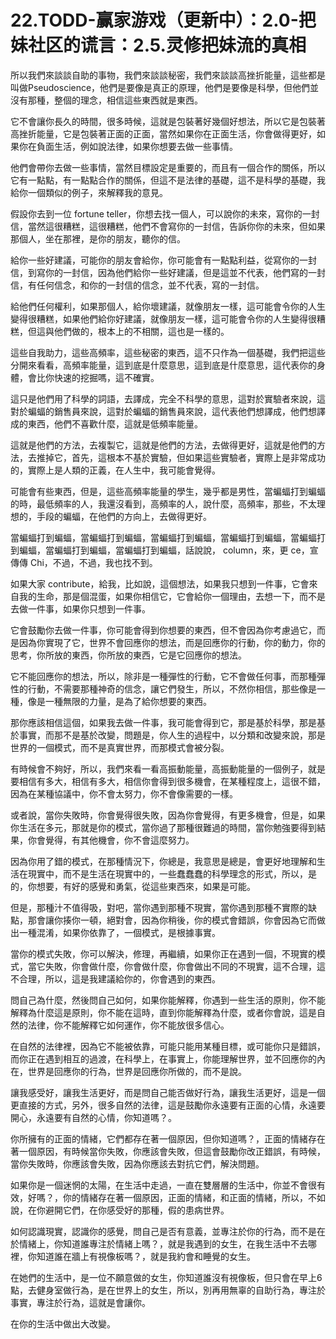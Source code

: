 # 22.TODD-赢家游戏（更新中）：2.0-把妹社区的谎言：2.5.灵修把妹流的真相

所以我們來談談自助的事物，我們來談談秘密，我們來談談高挫折能量，這些都是叫做Pseudoscience，他們是要像是真正的原理，他們是要像是科學，但他們並沒有那種，整個的理念，相信這些東西就是東西。

它不會讓你長久的時間，很多時候，這就是包裝著好幾個好想法，所以它是包裝著高挫折能量，它是包裝著正面的正面，當然如果你在正面生活，你會做得更好，如果你在負面生活，例如說法律，如果你想要去做一些事情。

他們會帶你去做一些事情，當然目標設定是重要的，而且有一個合作的關係，所以它有一點點，有一點點合作的關係，但這不是法律的基礎，這不是科學的基礎，我給你一個類似的例子，來解釋我的意見。

假設你去到一位 fortune teller，你想去找一個人，可以說你的未來，寫你的一封信，當然這很糟糕，這很糟糕，他們不會寫你的一封信，告訴你你的未來，但如果那個人，坐在那裡，是你的朋友，聽你的信。

給你一些好建議，可能你的朋友會給你，你可能會有一點點利益，從寫你的一封信，到寫你的一封信，因為他們給你一些好建議，但是這並不代表，他們寫的一封信，有任何信念，和你的一封信的信念，並不代表，寫的一封信。

給他們任何權利，如果那個人，給你壞建議，就像朋友一樣，這可能會令你的人生變得很糟糕，如果他們給你好建議，就像朋友一樣，這可能會令你的人生變得很糟糕，但這與他們做的，根本上的不相關，這也是一樣的。

這些自我助力，這些高頻率，這些秘密的東西，這不只作為一個基礎，我們把這些分開來看看，高頻率能量，這到底是什麼意思，這到底是什麼意思，這代表你的身體，會比你快速的挖掘嗎，這不確實。

這只是他們用了科學的詞語，去譯成，完全不科學的意思，這對於實驗者來說，這對於蝙蝠的銷售員來說，這對於蝙蝠的銷售員來說，這代表他們想譯成，他們想譯成的東西，他們不喜歡什麼，這就是低頻率能量。

這就是他們的方法，去複製它，這就是他們的方法，去做得更好，這就是他們的方法，去推掉它，首先，這根本不基於實驗，但如果這些實驗者，實際上是非常成功的，實際上是人類的正義，在人生中，我可能會覺得。

可能會有些東西，但是，這些高頻率能量的學生，幾乎都是男性，當蝙蝠打到蝙蝠的時，最低頻率的人，我還沒看到，高頻率的人，說什麼，高頻率，那些，不太理想的，手段的蝙蝠，在他們的方向上，去做得更好。

當蝙蝠打到蝙蝠，當蝙蝠打到蝙蝠，當蝙蝠打到蝙蝠，當蝙蝠打到蝙蝠，當蝙蝠打到蝙蝠，當蝙蝠打到蝙蝠，當蝙蝠打到蝙蝠，話說說， column，來，更 се，宣傳傳 Chi，不過，不過，我也找不到。

如果大家 contribute，給我，比如說，這個想法，如果我只想到一件事，它會來自我的生命，那是個混蛋，如果你相信它，它會給你一個理由，去想一下，而不是去做一件事，如果你只想到一件事。

它會鼓勵你去做一件事，你可能會得到你想要的東西，但不會因為你考慮過它，而是因為你實現了它，世界不會回應你的想法，而是回應你的行動，你的動力，你的思考，你所放的東西，你所放的東西，它是它回應你的想法。

它不能回應你的想法，所以，除非是一種彈性的行動，它不會做任何事，而那種彈性的行動，不需要那種神奇的信念，讓它們發生，所以，不然你相信，那些像是一種，像是一種無限的力量，是為了給你想要的東西。

那你應該相信這個，如果我去做一件事，我可能會得到它，那是基於科學，那是基於事實，而那不是基於改變，問題是，你人生的過程中，以分類和改變來說，那是世界的一個模式，而不是真實世界，而那模式會被分裂。

有時候會不夠好，所以，我們來看一看高振動能量，高振動能量的一個例子，就是要相信有多大，相信有多大，相信你會得到很多機會，在某種程度上，這很不錯，因為在某種協議中，你不會太努力，你不會像需要的一樣。

或者說，當你失敗時，你會覺得很失敗，因為你會覺得，有更多機會，但是，如果你生活在多元，那就是你的模式，當你過了那種很難過的時間，當你勉強要得到結果，你會覺得，有其他機會，你不會這麼努力。

因為你用了錯的模式，在那種情況下，你總是，我意思是總是，會更好地理解和生活在現實中，而不是生活在現實中的，一些蠢蠢蠢的科學理念的形式，所以，是的，你想要，有好的感覺和勇氣，從這些東西來，如果是可能。

但是，那種汁不值得吸，對吧，當你遇到那種不現實，當你遇到那種不實際的缺點，那會讓你揍你一頓，絕對會，因為你稍後，你的模式會錯誤，你會因為它而做出一種混淆，如果你依靠了，一個模式，是根據事實。

當你的模式失敗，你可以解決，修理，再繼續，如果你正在遇到一個，不現實的模式，當它失敗，你會做什麼，你會做什麼，你會做出不同的不現實，這不合理，這不合理，所以，這是我建議給你的，你會遇到的東西。

問自己為什麼，然後問自己如何，如果你能解釋，你遇到一些生活的原則，你不能解釋為什麼這是原則，你不能在這時，直到你能解釋為什麼，或者你會說，這是自然的法律，你不能解釋它如何運作，你不能放很多信心。

在自然的法律裡，因為它不能被依靠，可能只能用某種目標，或可能你只是錯誤，而你正在遇到相互的過渡，在科學上，在事實上，你能理解世界，並不回應你的內在，世界是回應你的行為，世界是回應你所做的，而不是說。

讓我感受好，讓我生活更好，而是問自己能否做好行為，讓我生活更好，這是一個更直接的方式，另外，很多自然的法律，這是鼓勵你永遠要有正面的心情，永遠要開心，永遠要有自然的心情，你知道嗎？。

你所擁有的正面的情緒，它們都存在著一個原因，但你知道嗎？，正面的情緒存在著一個原因，有時候當你失敗，你應該會失敗，但這會鼓勵你改正錯誤，有時候，當你失敗時，你應該會失敗，因為你應該去對抗它們，解決問題。

如果你是一個迷惘的太陽，在生活中走過，一直在雙層層的生活中，你並不會很有效，好嗎？，你的情緒存在著一個原因，正面的情緒，和正面的情緒，所以，不如說，在你避開它們，在你感受好的那種，假的患病世界。

如何認識現實，認識你的感覺，問自己是否有意義，並專注於你的行為，而不是在於情緒上，你知道誰專注於情緒上嗎？，就是我遇到的女生，在我生活中不去哪裡，你知道誰在牆上有視像板嗎？，就是我約會和睡覺的女生。

在她們的生活中，是一位不願意做的女生，你知道誰沒有視像板，但只會在早上6點，去健身室做行為，是在世界上的女生，所以，別再用無辜的自助行為，專注於事實，專注於行為，這就是會讓你。

在你的生活中做出大改變。